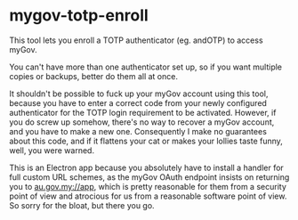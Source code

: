 # mygov-totp-enroll

This tool lets you enroll a TOTP authenticator (eg. andOTP) to access myGov.

You can't have more than one authenticator set up, so if you want multiple copies or backups, better do them all at once.

It shouldn't be possible to fuck up your myGov account using this tool,
because you have to enter a correct code from your newly configured authenticator
for the TOTP login requirement to be activated.
However, if you do screw up somehow, there's no way to recover a myGov account,
and you have to make a new one.  Consequently I make no guarantees about this
code, and if it flattens your cat or makes your lollies taste funny, well, you
were warned.

This is an Electron app because you absolutely have to
install a handler for full custom URL schemes,
as the myGov OAuth endpoint insists on returning you to <au.gov.my://app>,
which is pretty reasonable for them from a security point of view and
atrocious for us from a reasonable software point of view.
So sorry for the bloat, but there you go.
